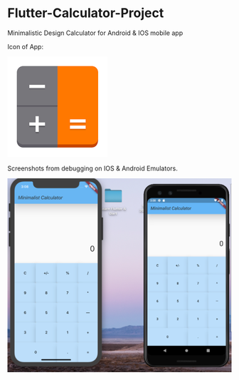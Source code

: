 # Flutter-Calculator-Project
Minimalistic Design Calculator for Android &amp; IOS mobile app


Icon of App:











![Image](https://github.com/stelselim/Flutter-Calculator-Project/blob/master/images.png)


Screenshots from debugging on IOS & Android Emulators.


![Image](https://github.com/stelselim/Flutter-Calculator-Project/blob/master/Screen%20Shot%202019-09-03%20at%2015.08.04.png)
